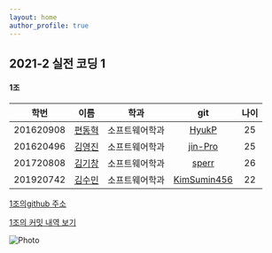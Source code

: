```yaml
---
layout: home
author_profile: true
---
```



## 2021-2 실전 코딩 1
####  1조



|학번|이름|학과|git|나이|
|---|:---:|:---:|:---:|:---:|
|201620908|[편동혁](./hello2)|소프트웨어학과|[HyukP](https://github.com/HyukP)|25|
|201620496|[김영진](./hello)|소프트웨어학과|[jin-Pro](https://github.com/jin-Pro)|25|
|201720808|[김기창](./hello3)|소프트웨어학과|[sperr](https://github.com/sperr)|26|
|201920742|[김수민](./hello4)|소프트웨어학과|[KimSumin456](https://github.com/KimSumin456)|22|

[1조의github 주소](https://github.com/HyukP/Group1-Coding1)

[1조의 커밋 내역 보기](https://github.com/HyukP/Group1-Coding1/commits/main)

![Photo](https://drive.google.com/file/d/1H6kb-2RppEzTCpNgQxy_OEm4Xt8gg2YR/view?usp=sharing)
